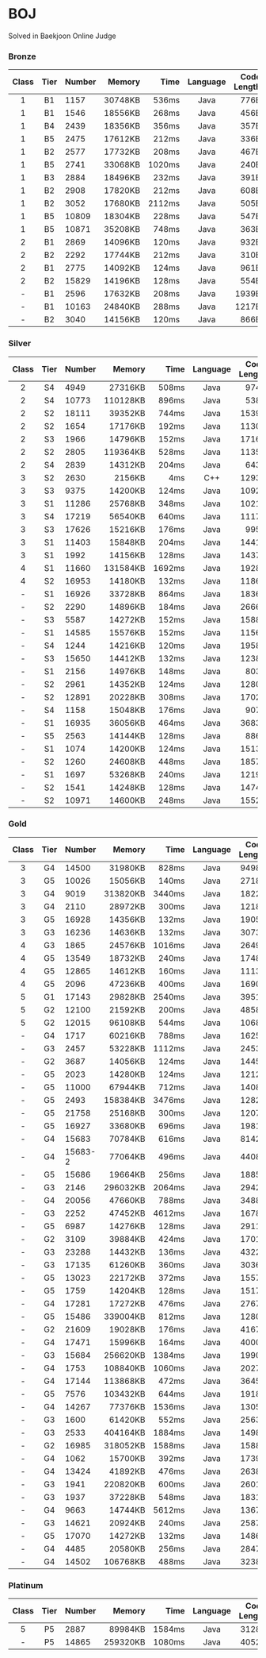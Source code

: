 # BOJ

Solved in Baekjoon Online Judge

### Bronze

| Class | Tier | Number |  Memory |   Time | Language | Code Length |
| :---: | :--: | :----- | ------: | -----: | :------: | ----------: |
|   1   |  B1  | 1157   | 30748KB |  536ms |   Java   |        776B |
|   1   |  B1  | 1546   | 18556KB |  268ms |   Java   |        456B |
|   1   |  B4  | 2439   | 18356KB |  356ms |   Java   |        357B |
|   1   |  B5  | 2475   | 17612KB |  212ms |   Java   |        336B |
|   1   |  B2  | 2577   | 17732KB |  208ms |   Java   |        467B |
|   1   |  B5  | 2741   | 33068KB | 1020ms |   Java   |        240B |
|   1   |  B3  | 2884   | 18496KB |  232ms |   Java   |        391B |
|   1   |  B2  | 2908   | 17820KB |  212ms |   Java   |        608B |
|   1   |  B2  | 3052   | 17680KB | 2112ms |   Java   |        505B |
|   1   |  B5  | 10809  | 18304KB |  228ms |   Java   |        547B |
|   1   |  B5  | 10871  | 35208KB |  748ms |   Java   |        363B |
|   2   |  B1  | 2869   | 14096KB |  120ms |   Java   |        932B |
|   2   |  B2  | 2292   | 17744KB |  212ms |   Java   |        310B |
|   2   |  B1  | 2775   | 14092KB |  124ms |   Java   |        961B |
|   2   |  B2  | 15829  | 14196KB |  128ms |   Java   |        554B |
|   -   |  B1  | 2596   | 17632KB |  208ms |   Java   |       1939B |
|   -   |  B1  | 10163  | 24840KB |  288ms |   Java   |       1217B |
|   -   |  B2  | 3040   | 14156KB |  120ms |   Java   |        866B |

### Silver

| Class | Tier | Number |   Memory |   Time | Language | Code Length |
| :---: | :--: | :----- | -------: | -----: | :------: | ----------: |
|   2   |  S4  | 4949   |  27316KB |  508ms |   Java   |        974B |
|   2   |  S4  | 10773  | 110128KB |  896ms |   Java   |        538B |
|   2   |  S2  | 18111  |  39352KB |  744ms |   Java   |       1539B |
|   2   |  S2  | 1654   |  17176KB |  192ms |   Java   |       1130B |
|   2   |  S3  | 1966   |  14796KB |  152ms |   Java   |       1716B |
|   2   |  S2  | 2805   | 119364KB |  528ms |   Java   |       1135B |
|   2   |  S4  | 2839   |  14312KB |  204ms |   Java   |        643B |
|   3   |  S2  | 2630   |   2156KB |    4ms |   C++    |       1293B |
|   3   |  S3  | 9375   |  14200KB |  124ms |   Java   |       1092B |
|   3   |  S1  | 11286  |  25768KB |  348ms |   Java   |       1021B |
|   3   |  S4  | 17219  |  56540KB |  640ms |   Java   |       1117B |
|   3   |  S3  | 17626  |  15216KB |  176ms |   Java   |        995B |
|   3   |  S1  | 11403  |  15848KB |  204ms |   Java   |       1441B |
|   3   |  S1  | 1992   |  14156KB |  128ms |   Java   |       1437B |
|   4   |  S1  | 11660  | 131584KB | 1692ms |   Java   |       1928B |
|   4   |  S2  | 16953  |  14180KB |  132ms |   Java   |       1186B |
|   -   |  S1  | 16926  |  33728KB |  864ms |   Java   |       1836B |
|   -   |  S2  | 2290   |  14896KB |  184ms |   Java   |       2666B |
|   -   |  S3  | 5587   |  14272KB |  152ms |   Java   |       1588B |
|   -   |  S1  | 14585  |  15576KB |  152ms |   Java   |       1156B |
|   -   |  S4  | 1244   |  14216KB |  120ms |   Java   |       1958B |
|   -   |  S3  | 15650  |  14412KB |  132ms |   Java   |       1238B |
|   -   |  S1  | 2156   |  14976KB |  148ms |   Java   |        803B |
|   -   |  S2  | 2961   |  14352KB |  124ms |   Java   |       1280B |
|   -   |  S2  | 12891  |  20228KB |  308ms |   Java   |       1702B |
|   -   |  S4  | 1158   |  15048KB |  176ms |   Java   |        907B |
|   -   |  S1  | 16935  |  36056KB |  464ms |   Java   |       3683B |
|   -   |  S5  | 2563   |  14144KB |  128ms |   Java   |        886B |
|   -   |  S1  | 1074   |  14200KB |  124ms |   Java   |       1513B |
|   -   |  S2  | 1260   |  24608KB |  448ms |   Java   |       1857B |
|   -   |  S1  | 1697   |  53268KB |  240ms |   Java   |       1219B |
|   -   |  S2  | 1541   |  14248KB |  128ms |   Java   |       1474B |
|   -   |  S2  | 10971  |  14600KB |  248ms |   Java   |       1552B |

### Gold

| Class | Tier | Number  |   Memory |   Time | Language | Code Length |
| :---: | :--: | :------ | -------: | -----: | :------: | ----------: |
|   3   |  G4  | 14500   |  31980KB |  828ms |   Java   |       9498B |
|   3   |  G5  | 10026   |  15056KB |  140ms |   Java   |       2718B |
|   3   |  G4  | 9019    | 313820KB | 3440ms |   Java   |       1822B |
|   3   |  G4  | 2110    |  28972KB |  300ms |   Java   |       1218B |
|   3   |  G5  | 16928   |  14356KB |  132ms |   Java   |       1905B |
|   3   |  G3  | 16236   |  14636KB |  132ms |   Java   |       3073B |
|   4   |  G3  | 1865    |  24576KB | 1016ms |   Java   |       2649B |
|   4   |  G5  | 13549   |  18732KB |  240ms |   Java   |       1748B |
|   4   |  G5  | 12865   |  14612KB |  160ms |   Java   |       1113B |
|   4   |  G5  | 2096    |  47236KB |  400ms |   Java   |       1690B |
|   5   |  G1  | 17143   |  29828KB | 2540ms |   Java   |       3951B |
|   5   |  G2  | 12100   |  21592KB |  200ms |   Java   |       4858B |
|   5   |  G2  | 12015   |  96108KB |  544ms |   Java   |       1068B |
|   -   |  G4  | 1717    |  60216KB |  788ms |   Java   |       1625B |
|   -   |  G3  | 2457    |  53228KB | 1112ms |   Java   |       2453B |
|   -   |  G2  | 3687    |  14056KB |  124ms |   Java   |       1445B |
|   -   |  G5  | 2023    |  14280KB |  124ms |   Java   |       1212B |
|   -   |  G5  | 11000   |  67944KB |  712ms |   Java   |       1408B |
|   -   |  G5  | 2493    | 158384KB | 3476ms |   Java   |       1282B |
|   -   |  G5  | 21758   |  25168KB |  300ms |   Java   |       1207B |
|   -   |  G5  | 16927   |  33680KB |  696ms |   Java   |       1981B |
|   -   |  G4  | 15683   |  70784KB |  616ms |   Java   |       8142B |
|   -   |  G4  | 15683-2 |  77064KB |  496ms |   Java   |       4408B |
|   -   |  G5  | 15686   |  19664KB |  256ms |   Java   |       1885B |
|   -   |  G3  | 2146    | 296032KB | 2064ms |   Java   |       2942B |
|   -   |  G4  | 20056   |  47660KB |  788ms |   Java   |       3488B |
|   -   |  G3  | 2252    |  47452KB | 4612ms |   Java   |       1678B |
|   -   |  G5  | 6987    |  14276KB |  128ms |   Java   |       2911B |
|   -   |  G2  | 3109    |  39884KB |  424ms |   Java   |       1701B |
|   -   |  G3  | 23288   |  14432KB |  136ms |   Java   |       4322B |
|   -   |  G3  | 17135   |  61260KB |  360ms |   Java   |       3036B |
|   -   |  G5  | 13023   |  22172KB |  372ms |   Java   |       1557B |
|   -   |  G5  | 1759    |  14204KB |  128ms |   Java   |       1517B |
|   -   |  G4  | 17281   |  17272KB |  476ms |   Java   |       2767B |
|   -   |  G5  | 15486   | 339004KB |  812ms |   Java   |       1280B |
|   -   |  G2  | 21609   |  19028KB |  176ms |   Java   |       4167B |
|   -   |  G4  | 17471   |  15996KB |  164ms |   Java   |       4000B |
|   -   |  G3  | 15684   | 256620KB | 1384ms |   Java   |       1990B |
|   -   |  G4  | 1753    | 108840KB | 1060ms |   Java   |       2027B |
|   -   |  G4  | 17144   | 113868KB |  472ms |   Java   |       3645B |
|   -   |  G5  | 7576    | 103432KB |  644ms |   Java   |       1918B |
|   -   |  G4  | 14267   |  77376KB | 1536ms |   Java   |       1305B |
|   -   |  G3  | 1600    |  61420KB |  552ms |   Java   |       2563B |
|   -   |  G3  | 2533    | 404164KB | 1884ms |   Java   |       1498B |
|   -   |  G2  | 16985   | 318052KB | 1588ms |   Java   |       1588B |
|   -   |  G4  | 1062    |  15700KB |  392ms |   Java   |       1739B |
|   -   |  G4  | 13424   |  41892KB |  476ms |   Java   |       2638B |
|   -   |  G3  | 1941    | 220820KB |  600ms |   Java   |       2601B |
|   -   |  G3  | 1937    |  37228KB |  548ms |   Java   |       1831B |
|   -   |  G4  | 9663    |  14744KB | 5612ms |   Java   |       1367B |
|   -   |  G3  | 14621   |  20924KB |  240ms |   Java   |       2587B |
|   -   |  G5  | 17070   |  14272KB |  132ms |   Java   |       1486B |
|   -   |  G4  | 4485    |  20580KB |  256ms |   Java   |       2847B |
|   -   |  G4  | 14502   | 106768KB |  488ms |   Java   |       3238B |

### Platinum

| Class | Tier | Number |   Memory |   Time | Language | Code Length |
| :---: | :--: | :----- | -------: | -----: | :------: | ----------: |
|   5   |  P5  | 2887   |  89984KB | 1584ms |   Java   |       3128B |
|   -   |  P5  | 14865  | 259320KB | 1080ms |   Java   |       4052B |
